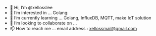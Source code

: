- 👋 Hi, I’m @xellosslee
- 👀 I’m interested in ...
Golang
- 🌱 I’m currently learning ...
Golang, InfluxDB, MQTT, make IoT solution
- 💞️ I’m looking to collaborate on ...
- 📫 How to reach me ...
email address : xellossmail@gmail.com

<!---
xellosslee/xellosslee is a ✨ special ✨ repository because its `README.md` (this file) appears on your GitHub profile.
You can click the Preview link to take a look at your changes.
--->
